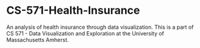 # CS-571-Health-Insurance
An analysis of health insurance through data visualization. This is a part of CS 571 - Data Visualization and Exploration at the University of Massachusetts Amherst.
